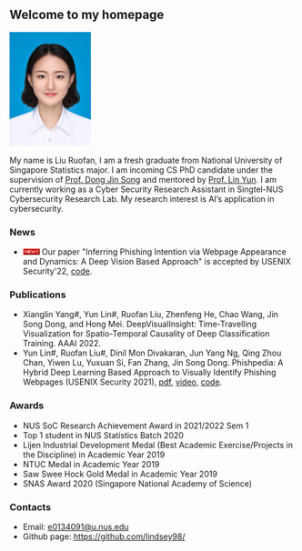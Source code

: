 

## Welcome to my homepage
<p align="left">
<img src="IMG_1877.JPG" height="200">
</p>

My name is Liu Ruofan, I am a fresh graduate from National University of Singapore Statistics major. I am incoming CS PhD candidate under the supervision of [Prof. Dong Jin Song](https://www.comp.nus.edu.sg/~dongjs/) and mentored by [Prof. Lin Yun](http://linyun.info/index.html). I am currently working as a Cyber Security Research Assistant in Singtel-NUS Cybersecurity Research Lab. My research interest is AI’s application in cybersecurity. 

### News
- <img src="icon_new.gif"> Our paper "Inferring Phishing Intention via Webpage Appearance and Dynamics: A Deep Vision Based Approach" is accepted by USENIX Security'22, [code](https://github.com/lindsey98/PhishIntention).

### Publications 
- Xianglin Yang#, Yun Lin#, Ruofan Liu, Zhenfeng He, Chao Wang, Jin Song Dong, and Hong Mei. DeepVisualInsight: Time-Travelling Visualization for Spatio-Temporal Causality of Deep Classification Training. AAAI 2022.
- Yun Lin#, Ruofan Liu#, Dinil Mon Divakaran, Jun Yang Ng, Qing Zhou Chan, Yiwen Lu, Yuxuan Si, Fan Zhang, Jin Song Dong. Phishpedia: A Hybrid Deep Learning Based Approach to Visually Identify Phishing Webpages (USENIX Security 2021), [pdf](http://linyun.info/publications/usenix21.pdf), [video](https://www.youtube.com/watch?v=-DlaLALXDnM), [code](https://github.com/lindsey98/Phishpedia). 


### Awards
- NUS SoC Research Achievement Award in 2021/2022 Sem 1
- Top 1 student in NUS Statistics Batch 2020
- Lijen Industrial Development Medal (Best Academic Exercise/Projects in the Discipline) in Academic Year 2019
- NTUC Medal in Academic Year 2019
- Saw Swee Hock Gold Medal in Academic Year 2019
- SNAS Award 2020 (Singapore National Academy of Science)

### Contacts 
- Email: e0134091@u.nus.edu
- Github page: https://github.com/lindsey98/
